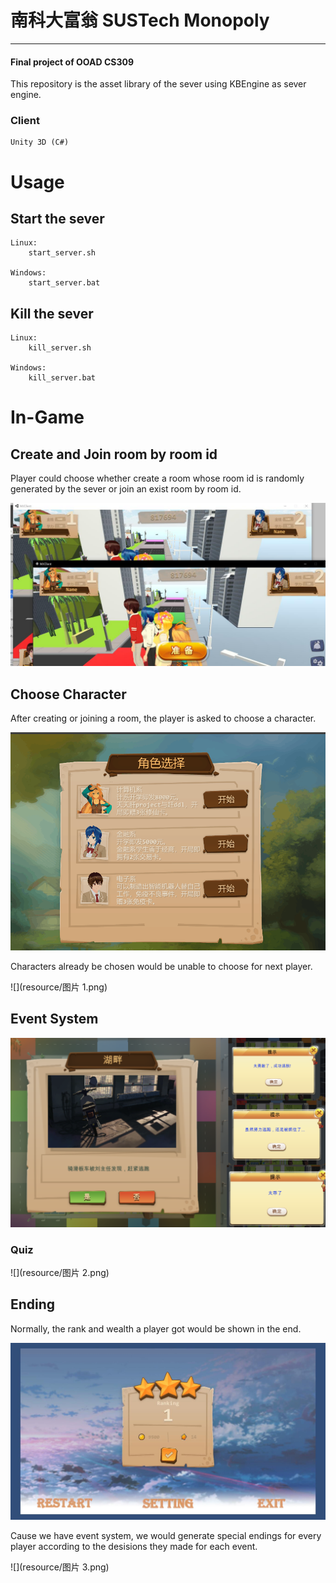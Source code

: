 南科大富翁 SUSTech Monopoly
===
---
#### Final project of OOAD CS309

This repository is the asset library of the sever using KBEngine as sever engine.

### Client

	Unity 3D (C#)

# Usage

## Start the sever

	Linux:
		start_server.sh

	Windows:
		start_server.bat


## Kill the sever

	Linux:
		kill_server.sh

	Windows:
		kill_server.bat

# In-Game

## Create and Join room by room id

Player could choose whether create a room whose room id is randomly generated by the sever or join an exist room by room id.

![](resource/QQ20190210-0.jpg)

## Choose Character

After creating or joining a room, the player is asked to choose a character.

![](resource/QQ20190210-0.png)

Characters already be chosen would be unable to choose for next player.

![](resource/图片 1.png)

## Event System

![](resource/snipaste_20190210_235722.png)

### Quiz

![](resource/图片 2.png)

## Ending

Normally, the rank and wealth a player got would be shown in the end.

![](resource/QQ20190210-1.jpg)

Cause we have event system, we would generate special endings for every player according to the desisions they made for each event.

![](resource/图片 3.png)
